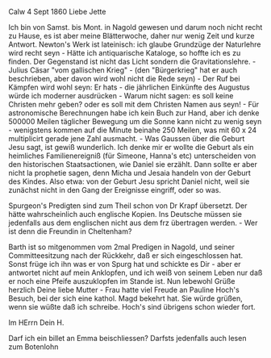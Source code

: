  Calw 4 Sept 1860
Liebe Jette

Ich bin von Samst. bis Mont. in Nagold gewesen und darum noch nicht recht zu Hause, es ist aber meine Blätterwoche, daher nur wenig Zeit und kurze Antwort. Newton's Werk ist lateinisch: ich glaube Grundzüge der Naturlehre wird recht seyn - Hätte ich antiquarische Kataloge, so hoffte ich es zu finden. Der Gegenstand ist nicht das Licht sondern die Gravitationslehre. - Julius Cäsar "vom gallischen Krieg" - (den "Bürgerkrieg" hat er auch beschrieben, aber davon wird wohl nicht die Rede seyn) - Der Ruf bei Kämpfen wird wohl seyn: Er hats - die jährlichen Einkünfte des Augustus würde ich moderner ausdrücken - Warum nicht sagen: es soll keine Christen mehr geben? oder es soll mit dem Christen Namen aus seyn! - Für astronomische Berechnungen habe ich kein Buch zur Hand, aber ich denke 500000 Meilen täglicher Bewegung um die Sonne kann nicht zu wenig seyn - wenigstens kommen auf die Minute beinahe 250 Meilen, was mit 60 x 24 multiplicirt gerade jene Zahl ausmacht. - Was Gaussen über die Geburt Jesu sagt, ist gewiß wunderlich. Ich denke mir er wollte die Geburt als ein heimliches Familienereigniß (für Simeone, Hanna's etc) unterscheiden von den historischen Staatsactionen, wie Daniel sie erzählt. Dann sollte er aber nicht la prophetie sagen, denn Micha und Jesaia handeln von der Geburt des Kindes. Also etwa: von der Geburt Jesu spricht Daniel nicht, weil sie zunächst nicht in den Gang der Ereignisse eingriff, oder so was.

Spurgeon's Predigten sind zum Theil schon von Dr Krapf übersetzt. Der hätte wahrscheinlich auch englische Kopien. Ins Deutsche müssen sie jedenfalls aus dem englischen nicht aus dem frz übertragen werden. - Wer ist denn die Freundin in Cheltenham?

Barth ist so mitgenommen vom 2mal Predigen in Nagold, und seiner Committeesitzung nach der Rückkehr, daß er sich eingeschlossen hat. Sonst früge ich ihn was er von Spurg hat und schickte es Dir - aber er antwortet nicht auf mein Anklopfen, und ich weiß von seinem Leben nur daß er noch eine Pfeife auszuklopfen im Stande ist. Nun lebewohl Grüße herzlich Deine liebe Mutter - Frau hatte viel Freude an Pauline Hoch's Besuch, bei der sich eine kathol. Magd bekehrt hat. Sie würde grüßen, wenn sie wüßte daß ich schreibe. Hoch's sind übrigens schon wieder fort.

 Im HErrn
 Dein H.

Darf ich ein billet an Emma beischliessen? Darfsts jedenfalls auch lesen zum Botenlohn

